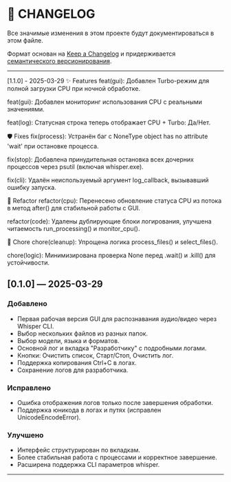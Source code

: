 # 📓 CHANGELOG

Все значимые изменения в этом проекте будут документироваться в этом файле.

Формат основан на [Keep a Changelog](https://keepachangelog.com/ru/1.0.0/)
и придерживается [семантического версионирования](https://semver.org/lang/ru/).

---
[1.1.0] - 2025-03-29
✨ Features
feat(gui): Добавлен Turbo-режим для полной загрузки CPU при ночной обработке.

feat(gui): Добавлен мониторинг использования CPU с реальными значениями.

feat(log): Статусная строка теперь отображает CPU + Turbo: Да/Нет.

🛡 Fixes
fix(process): Устранён баг с NoneType object has no attribute 'wait' при остановке процесса.

fix(stop): Добавлена принудительная остановка всех дочерних процессов через psutil (включая whisper.exe).

fix(cli): Удалён неиспользуемый аргумент log_callback, вызывавший ошибку запуска.

🔧 Refactor
refactor(cpu): Перенесено обновление статуса CPU из потока в метод after() для стабильной работы с GUI.

refactor(code): Удалены дублирующие блоки логирования, улучшена читаемость run_processing() и monitor_cpu().

🧹 Chore
chore(cleanup): Упрощена логика process_files() и select_files().

chore(logic): Минимизирована проверка None перед .wait() и .kill() для устойчивости.

## [0.1.0] — 2025-03-29
### Добавлено
- Первая рабочая версия GUI для распознавания аудио/видео через Whisper CLI.
- Выбор нескольких файлов из разных папок.
- Выбор модели, языка и форматов.
- Основной лог и вкладка "Разработчику" с подробными логами.
- Кнопки: Очистить список, Старт/Стоп, Очистить лог.
- Поддержка копирования Ctrl+C в логах.
- Сохранение логов для разработчика.

### Исправлено
- Ошибка отображения логов только после завершения обработки.
- Поддержка юникода в логах и путях (исправлен UnicodeEncodeError).

### Улучшено
- Интерфейс структурирован по вкладкам.
- Более стабильная работа с процессами и корректное завершение.
- Расширена поддержка CLI параметров whisper.

---

